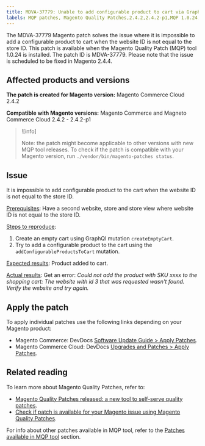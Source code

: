 ```yaml
---
title: MDVA-37779: Unable to add configurable product to cart via GraphQL
labels: MQP patches, Magento Quality Patches,2.4.2,2.4.2-p1,MQP 1.0.24,configurable,cart
---
```



The MDVA-37779 Magento patch solves the issue where it is impossible to add a configurable product to cart when the website ID is not equal to the store ID. This patch is available when the Magento Quality Patch (MQP) tool 1.0.24 is installed. The patch ID is MDVA-37779. Please note that the issue is scheduled to be fixed in Magento 2.4.4. 

## Affected products and versions

**The patch is created for Magento version:**
Magento Commerce Cloud 2.4.2

**Compatible with Magento versions:**
Magento Commerce and Magneto Commerce Cloud 2.4.2 - 2.4.2-p1

>![info]
>
>Note: the patch might become applicable to other versions with new MQP tool releases. To check if the patch is compatible with your Magento version, run `./vendor/bin/magento-patches status`.

## Issue

It is impossible to add configurable product to the cart when the website ID is not equal to the store ID.

<ins>Prerequisites</ins>:
Have a second website, store and store view where website ID is not equal to the store ID.

<ins>Steps to reproduce</ins>:

1. Create an empty cart using GraphQl mutation `createEmptyCart`.
1. Try to add a configurable product to the cart using the `addConfigurableProductsToCart` mutation.

<ins>Expected results</ins>:
Product added to cart.

<ins>Actual results</ins>:
Get an error: *Could not add the product with SKU xxxx to the shopping cart: The website with id 3 that was requested wasn't found. Verify the website and try again.*

## Apply the patch

To apply individual patches use the following links depending on your Magento product:

* Magento Commerce: DevDocs [Software Update Guide > Apply Patches](https://devdocs.magento.com/guides/v2.4/comp-mgr/patching/mqp.html).
* Magento Commerce Cloud: DevDocs [Upgrades and Patches > Apply Patches](https://devdocs.magento.com/cloud/project/project-patch.html).


## Related reading

To learn more about Magento Quality Patches, refer to:

* [Magento Quality Patches released: a new tool to self-serve quality patches](https://support.magento.com/hc/en-us/articles/360047139492).
* [Check if patch is available for your Magento issue using Magento Quality Patches](https://support.magento.com/hc/en-us/articles/360047125252).

For info about other patches available in MQP tool, refer to the [Patches available in MQP tool](https://support.magento.com/hc/en-us/sections/360010506631-Patches-available-in-MQP-tool-) section.
